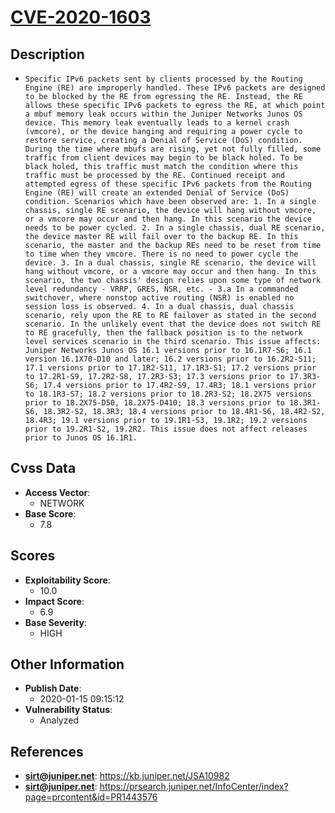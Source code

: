 
# [CVE-2020-1603](https://cve.mitre.org/cgi-bin/cvename.cgi?name=CVE-2020-1603)

## Description

- `Specific IPv6 packets sent by clients processed by the Routing Engine (RE) are improperly handled. These IPv6 packets are designed to be blocked by the RE from egressing the RE. Instead, the RE allows these specific IPv6 packets to egress the RE, at which point a mbuf memory leak occurs within the Juniper Networks Junos OS device. This memory leak eventually leads to a kernel crash (vmcore), or the device hanging and requiring a power cycle to restore service, creating a Denial of Service (DoS) condition. During the time where mbufs are rising, yet not fully filled, some traffic from client devices may begin to be black holed. To be black holed, this traffic must match the condition where this traffic must be processed by the RE. Continued receipt and attempted egress of these specific IPv6 packets from the Routing Engine (RE) will create an extended Denial of Service (DoS) condition. Scenarios which have been observed are: 1. In a single chassis, single RE scenario, the device will hang without vmcore, or a vmcore may occur and then hang. In this scenario the device needs to be power cycled. 2. In a single chassis, dual RE scenario, the device master RE will fail over to the backup RE. In this scenario, the master and the backup REs need to be reset from time to time when they vmcore. There is no need to power cycle the device. 3. In a dual chassis, single RE scenario, the device will hang without vmcore, or a vmcore may occur and then hang. In this scenario, the two chassis' design relies upon some type of network level redundancy - VRRP, GRES, NSR, etc. - 3.a In a commanded switchover, where nonstop active routing (NSR) is enabled no session loss is observed. 4. In a dual chassis, dual chassis scenario, rely upon the RE to RE failover as stated in the second scenario. In the unlikely event that the device does not switch RE to RE gracefully, then the fallback position is to the network level services scenario in the third scenario. This issue affects: Juniper Networks Junos OS 16.1 versions prior to 16.1R7-S6; 16.1 version 16.1X70-D10 and later; 16.2 versions prior to 16.2R2-S11; 17.1 versions prior to 17.1R2-S11, 17.1R3-S1; 17.2 versions prior to 17.2R1-S9, 17.2R2-S8, 17.2R3-S3; 17.3 versions prior to 17.3R3-S6; 17.4 versions prior to 17.4R2-S9, 17.4R3; 18.1 versions prior to 18.1R3-S7; 18.2 versions prior to 18.2R3-S2; 18.2X75 versions prior to 18.2X75-D50, 18.2X75-D410; 18.3 versions prior to 18.3R1-S6, 18.3R2-S2, 18.3R3; 18.4 versions prior to 18.4R1-S6, 18.4R2-S2, 18.4R3; 19.1 versions prior to 19.1R1-S3, 19.1R2; 19.2 versions prior to 19.2R1-S2, 19.2R2. This issue does not affect releases prior to Junos OS 16.1R1.`

## Cvss Data

- **Access Vector**:
  - NETWORK
- **Base Score**:
  - 7.8

## Scores

- **Exploitability Score**:
  - 10.0
- **Impact Score**:
  - 6.9
- **Base Severity**:
  - HIGH

## Other Information

- **Publish Date**:
  - 2020-01-15 09:15:12
- **Vulnerability Status**:
  - Analyzed

## References

- **sirt@juniper.net**: https://kb.juniper.net/JSA10982
- **sirt@juniper.net**: https://prsearch.juniper.net/InfoCenter/index?page=prcontent&id=PR1443576
